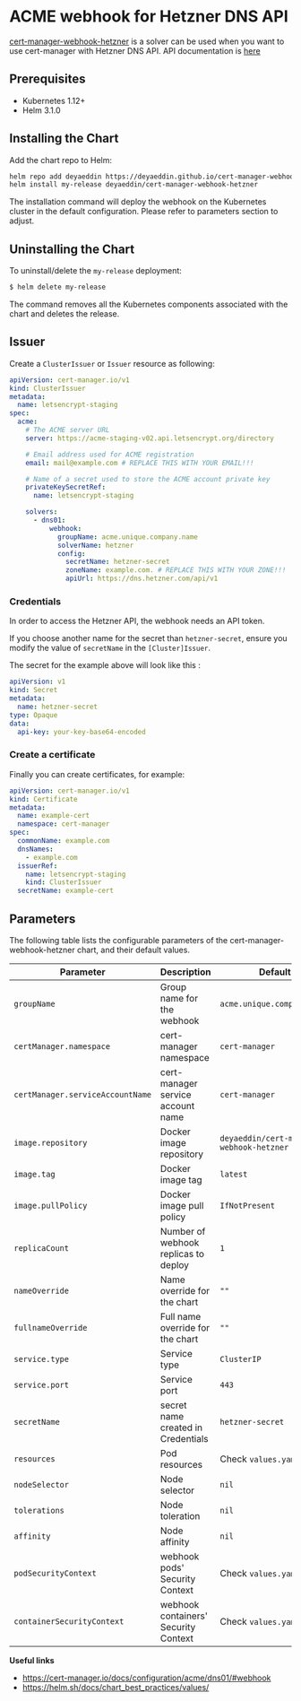 # ACME webhook for Hetzner DNS API

[cert-manager-webhook-hetzner](https://github.com/deyaeddin/cert-manager-webhook-hetzner) is a solver can be used when you want to use cert-manager with Hetzner DNS API. API documentation is [here](https://dns.hetzner.com/api-docs)

## Prerequisites

- Kubernetes 1.12+
- Helm 3.1.0

## Installing the Chart

Add the chart repo to Helm:
```bash
helm repo add deyaeddin https://deyaeddin.github.io/cert-manager-webhook-hetzner/chart/
helm install my-release deyaeddin/cert-manager-webhook-hetzner

```
The installation command will deploy the webhook on the Kubernetes cluster in the default configuration. Please refer to parameters section to adjust.

## Uninstalling the Chart

To uninstall/delete the `my-release` deployment:

```bash
$ helm delete my-release
```

The command removes all the Kubernetes components associated with the chart and deletes the release.

## Issuer

Create a `ClusterIssuer` or `Issuer` resource as following:
```yaml
apiVersion: cert-manager.io/v1
kind: ClusterIssuer
metadata:
  name: letsencrypt-staging
spec:
  acme:
    # The ACME server URL
    server: https://acme-staging-v02.api.letsencrypt.org/directory

    # Email address used for ACME registration
    email: mail@example.com # REPLACE THIS WITH YOUR EMAIL!!!

    # Name of a secret used to store the ACME account private key
    privateKeySecretRef:
      name: letsencrypt-staging

    solvers:
      - dns01:
          webhook:
            groupName: acme.unique.company.name
            solverName: hetzner
            config:
              secretName: hetzner-secret
              zoneName: example.com. # REPLACE THIS WITH YOUR ZONE!!!
              apiUrl: https://dns.hetzner.com/api/v1
```

### Credentials
In order to access the Hetzner API, the webhook needs an API token.

If you choose another name for the secret than `hetzner-secret`, ensure you modify the value of `secretName` in the `[Cluster]Issuer`.

The secret for the example above will look like this :
```yaml
apiVersion: v1
kind: Secret
metadata:
  name: hetzner-secret
type: Opaque
data:
  api-key: your-key-base64-encoded
```

### Create a certificate

Finally you can create certificates, for example:

```yaml
apiVersion: cert-manager.io/v1
kind: Certificate
metadata:
  name: example-cert
  namespace: cert-manager
spec:
  commonName: example.com
  dnsNames:
    - example.com
  issuerRef:
    name: letsencrypt-staging
    kind: ClusterIssuer
  secretName: example-cert
```


## Parameters

The following table lists the configurable parameters of the cert-manager-webhook-hetzner chart, and their default values.

| Parameter                          | Description                                     | Default                                                 |
|------------------------------------|-------------------------------------------------|---------------------------------------------------------|
| `groupName`                        | Group name for the webhook                      | `acme.unique.company.name`                              |
| `certManager.namespace`            | cert-manager namespace                          | `cert-manager`                                          |
| `certManager.serviceAccountName`   | cert-manager service account name               | `cert-manager`                                          |
| `image.repository`                 | Docker image repository                         | `deyaeddin/cert-manager-webhook-hetzner`                |
| `image.tag`                        | Docker image tag                                | `latest`                                                |
| `image.pullPolicy`                 | Docker image pull policy                        | `IfNotPresent`                                          |
| `replicaCount`                     | Number of webhook replicas to deploy            | `1`                                                     |
| `nameOverride`                     | Name override for the chart                     | `""`                                                    |
| `fullnameOverride`                 | Full name override for the chart                | `""`                                                    |
| `service.type`                     | Service type                                    | `ClusterIP`                                             |
| `service.port`                     | Service port                                    | `443`                                                   |
| `secretName`                       | secret name created in Credentials              | `hetzner-secret`                                        |
| `resources`                        | Pod resources                                   | Check `values.yaml` file                                |
| `nodeSelector`                     | Node selector                                   | `nil`                                                   |
| `tolerations`                      | Node toleration                                 | `nil`                                                   |
| `affinity`                         | Node affinity                                   | `nil`                                                   |
| `podSecurityContext`               | webhook pods' Security Context                  | Check `values.yaml` file                                |
| `containerSecurityContext`         | webhook containers' Security Context            | Check `values.yaml` file                                |


**Useful links**

- https://cert-manager.io/docs/configuration/acme/dns01/#webhook
- https://helm.sh/docs/chart_best_practices/values/